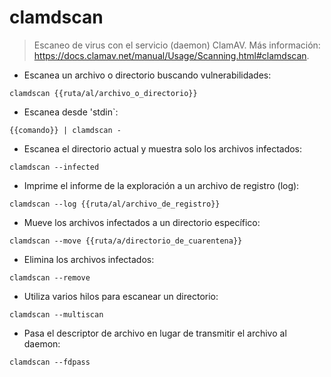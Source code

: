# clamdscan

> Escaneo de virus con el servicio (daemon) ClamAV.
> Más información: <https://docs.clamav.net/manual/Usage/Scanning.html#clamdscan>.

- Escanea un archivo o directorio buscando vulnerabilidades:

`clamdscan {{ruta/al/archivo_o_directorio}}`

- Escanea desde 'stdin`:

`{{comando}} | clamdscan -`

- Escanea el directorio actual y muestra solo los archivos infectados:

`clamdscan --infected`

- Imprime el informe de la exploración a un archivo de registro (log):

`clamdscan --log {{ruta/al/archivo_de_registro}}`

- Mueve los archivos infectados a un directorio específico:

`clamdscan --move {{ruta/a/directorio_de_cuarentena}}`

- Elimina los archivos infectados:

`clamdscan --remove`

- Utiliza varios hilos para escanear un directorio:

`clamdscan --multiscan`

- Pasa el descriptor de archivo en lugar de transmitir el archivo al daemon:

`clamdscan --fdpass`
